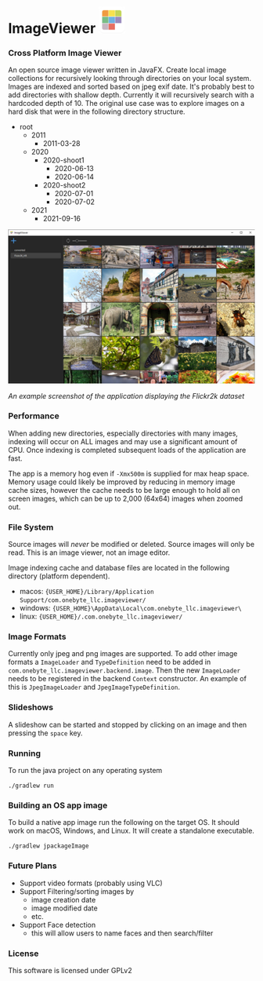 # ImageViewer <img src="src/main/resources/image/branding/app-icon.png" alt="drawing" width="54"/>

### Cross Platform Image Viewer

An open source image viewer written in JavaFX. Create local image collections
for recursively looking through directories on your local system.
Images are indexed and sorted based on jpeg exif date. It's probably best
to add directories with shallow depth. Currently it will recursively search
with a hardcoded depth of 10. The original use case was to explore images on
a hard disk that were in the following directory structure.

- root
    - 2011
        - 2011-03-28
    - 2020
        - 2020-shoot1
            - 2020-06-13
            - 2020-06-14
        - 2020-shoot2
            - 2020-07-01
            - 2020-07-02
    - 2021
        - 2021-09-16

<img src="example_screenshot.jpg" alt="drawing" width="800"/>
<p>
    <em>An example screenshot of the application displaying the Flickr2k dataset</em>
</p>

### Performance

When adding new directories, especially directories with many images, indexing will occur on ALL images and may use a
significant amount of CPU. Once indexing is completed subsequent
loads of the application are fast.

The app is a memory hog even if `-Xmx500m` is supplied for
max heap space. Memory usage could likely be improved by reducing
in memory image cache sizes, however the cache needs to be
large enough to hold all on screen images, which can be up to
2,000 (64x64) images when zoomed out.

### File System

Source images will _never_ be modified or deleted. Source images
will only be read. This is an image viewer, not an image editor.

Image indexing cache and database files are located in the
following directory (platform dependent).

- macos:   `{USER_HOME}/Library/Application Support/com.onebyte_llc.imageviewer/`
- windows: `{USER_HOME}\AppData\Local\com.onebyte_llc.imageviewer\`
- linux:   `{USER_HOME}/.com.onebyte_llc.imageviewer/`

### Image Formats

Currently only jpeg and png images are supported. To add other image
formats a `ImageLoader` and `TypeDefinition` need
to be added in `com.onebyte_llc.imageviewer.backend.image`.
Then the new `ImageLoader`  needs to be registered in the
backend `Context` constructor. An example of this is
`JpegImageLoader` and `JpegImageTypeDefinition`.

### Slideshows

A slideshow can be started and stopped by clicking on an image
and then pressing the `space` key.

### Running

To run the java project on any operating system

```
./gradlew run
```

### Building an OS app image

To build a native app image run the following on the target OS.
It should work on macOS, Windows, and Linux. It will create
a standalone executable. 

```
./gradlew jpackageImage
```

### Future Plans

- Support video formats (probably using VLC)
- Support Filtering/sorting images by
    - image creation date
    - image modified date
    - etc.
- Support Face detection
    - this will allow users to name faces and then search/filter

### License

This software is licensed under GPLv2